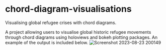 # chord-diagram-visualisations
Visualising global refugee crises with chord diagrams.

A project allowing users to visualise global historic refugee movements through chord diagrams using holoviews and bokeh plotting packages. An example of the output is included below.
![Screenshot 2023-08-23 200149](https://github.com/suzyms/chord-diagram-visualisations/assets/79157480/abef5036-15a9-4016-b6c5-a1b1b7ec46e1)
